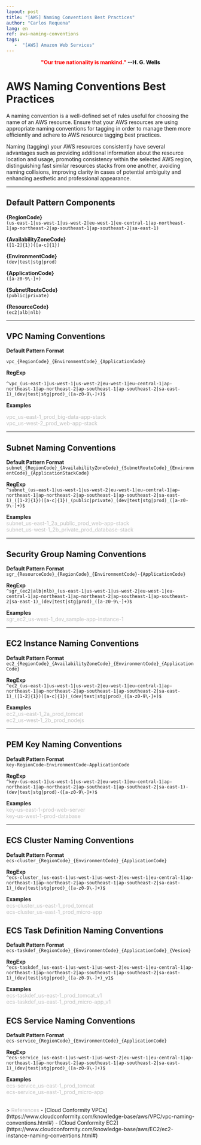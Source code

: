 ```yaml
---
layout: post
title: "[AWS] Naming Conventions Best Practices"
author: "Carlos Requena"
lang: en
ref: aws-naming-conventions
tags:
   -  "[AWS] Amazon Web Services" 
---
```


<div style="text-align:center"><span style="color:red;font-weight: bold">"Our true nationality is mankind." </span> <span style="color:black;font-weight: bold">--H. G. Wells</span></div>

# AWS Naming Conventions Best Practices

A naming convention is a well-defined set of rules useful for choosing the name of an AWS resource. Ensure that your AWS resources are using appropriate naming conventions for 
tagging in order to manage them more efficiently and adhere to AWS resource tagging best practices.

Naming (tagging) your AWS resources consistently have several advantages such as providing additional information about the resource location and usage, promoting consistency within the selected AWS region, distinguishing fast similar resources stacks from one another, avoiding naming collisions,
improving clarity in cases of potential ambiguity and enhancing aesthetic and professional appearance.

-----------
## Default Pattern Components

**{RegionCode}**     
``(us-east-1|us-west-1|us-west-2|eu-west-1|eu-central-1|ap-northeast-1|ap-northeast-2|ap-southeast-1|ap-southeast-2|sa-east-1)``

**{AvailabilityZoneCode}**  
``([1-2]{1})([a-c]{1})``

**{EnvironmentCode}**    
``(dev|test|stg|prod)`` 

**{ApplicationCode}**     
``([a-z0-9\-]+)`` 

**{SubnetRouteCode}**   
``(public|private)``

**{ResourceCode}**   
``(ec2|alb|nlb)``

-----------
## VPC Naming Conventions

**Default Pattern Format**  

``vpc_{RegionCode}_{EnvironmentCode}_{ApplicationCode}``

**RegExp**  

``^vpc_(us-east-1|us-west-1|us-west-2|eu-west-1|eu-central-1|ap-northeast-1|ap-northeast-2|ap-southeast-1|ap-southeast-2|sa-east-1)_(dev|test|stg|prod)_([a-z0-9\-]+)$``

**Examples**    

<span style="color:silver;">
vpc_us-east-1_prod_big-data-app-stack
<br>
vpc_us-west-2_prod_web-app-stack
</span>

-----------
## Subnet Naming Conventions

**Default Pattern Format**      
``subnet_{RegionCode}_{AvailabilityZoneCode}_{SubnetRouteCode}_{EnvironmentCode}_{ApplicationStackCode}``

**RegExp**      
``^subnet_(us-east-1|us-west-1|us-west-2|eu-west-1|eu-central-1|ap-northeast-1|ap-northeast-2|ap-southeast-1|ap-southeast-2|sa-east-1)_([1-2]{1})([a-c]{1})_(public|private)_(dev|test|stg|prod)_([a-z0-9\-]+)$``

**Examples**            
<span style="color:silver;">
subnet_us-east-1_2a_public_prod_web-app-stack
<br>
subnet_us-west-1_2b_private_prod_database-stack
</span>

-----------
## Security Group Naming Conventions

**Default Pattern Format**      
``sgr_{ResourceCode}_{RegionCode}_{EnvironmentCode}-{ApplicationCode}``

**RegExp**      
``^sgr_(ec2|alb|nlb)_(us-east-1|us-west-1|us-west-2|eu-west-1|eu-central-1|ap-northeast-1|ap-northeast-2|ap-southeast-1|ap-southeast-2|sa-east-1)_(dev|test|stg|prod)_([a-z0-9\-]+)$``

**Examples**        
<span style="color:silver;">
sgr_ec2_us-west-1_dev_sample-app-instance-1
</span>

-----------
## EC2 Instance Naming Conventions

**Default Pattern Format**      
``ec2_{RegionCode}_{AvailabilityZoneCode}_{EnvironmentCode}_{ApplicationCode}``

**RegExp**      
``^ec2_(us-east-1|us-west-1|us-west-2|eu-west-1|eu-central-1|ap-northeast-1|ap-northeast-2|ap-southeast-1|ap-southeast-2|sa-east-1)_([1-2]{1})([a-c]{1})_(dev|test|stg|prod)_([a-z0-9\-]+)$``

**Examples**        
<span style="color:silver;">
ec2_us-east-1_2a_prod_tomcat
<br>
ec2_us-west-1_2b_prod_nodejs 
</span>

-----------
## PEM Key Naming Conventions

**Default Pattern Format**      
``key-RegionCode-EnvironmentCode-ApplicationCode``

**RegExp**      
``^key-(us-east-1|us-west-1|us-west-2|eu-west-1|eu-central-1|ap-northeast-1|ap-northeast-2|ap-southeast-1|ap-southeast-2|sa-east-1)-(dev|test|stg|prod)-([a-z0-9\-]+)$``

**Examples**        
<span style="color:silver;">
key-us-east-1-prod-web-server
<br>
key-us-west-1-prod-database 
</span>

-----------
## ECS Cluster Naming Conventions

**Default Pattern Format**      
``ecs-cluster_{RegionCode}_{EnvironmentCode}_{ApplicationCode}``

**RegExp**      
``^ecs-cluster_(us-east-1|us-west-1|us-west-2|eu-west-1|eu-central-1|ap-northeast-1|ap-northeast-2|ap-southeast-1|ap-southeast-2|sa-east-1)_(dev|test|stg|prod)_([a-z0-9\-]+)$``

**Examples**        
<span style="color:silver;">
ecs-cluster_us-east-1_prod_tomcat
<br>
ecs-cluster_us-east-1_prod_micro-app
</span>

## ECS Task Definition Naming Conventions

**Default Pattern Format**      
``ecs-taskdef_{RegionCode}_{EnvironmentCode}_{ApplicationCode}_{Vesion}``

**RegExp**      
``^ecs-taskdef_(us-east-1|us-west-1|us-west-2|eu-west-1|eu-central-1|ap-northeast-1|ap-northeast-2|ap-southeast-1|ap-southeast-2|sa-east-1)_(dev|test|stg|prod)_([a-z0-9\-]+)_v1$``

**Examples**        
<span style="color:silver;">
ecs-taskdef_us-east-1_prod_tomcat_v1
<br>
ecs-taskdef_us-east-1_prod_micro-app_v1
</span>

## ECS Service Naming Conventions

**Default Pattern Format**      
``ecs-service_{RegionCode}_{EnvironmentCode}_{ApplicationCode}``

**RegExp**      
``^ecs-service_(us-east-1|us-west-1|us-west-2|eu-west-1|eu-central-1|ap-northeast-1|ap-northeast-2|ap-southeast-1|ap-southeast-2|sa-east-1)_(dev|test|stg|prod)_([a-z0-9\-]+)$``

**Examples**        
<span style="color:silver;">
ecs-service_us-east-1_prod_tomcat
<br>
ecs-service_us-east-1_prod_micro-app
</span>


<br>
> 
<span style="color:silver;">References</span>
- [Cloud Conformity VPCs](https://www.cloudconformity.com/knowledge-base/aws/VPC/vpc-naming-conventions.html#)
- [Cloud Conformity EC2](https://www.cloudconformity.com/knowledge-base/aws/EC2/ec2-instance-naming-conventions.html#)
